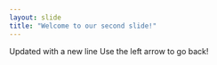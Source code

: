 ```yaml
---
layout: slide
title: "Welcome to our second slide!"
---
```

Updated with a new line
Use the left arrow to go back!

